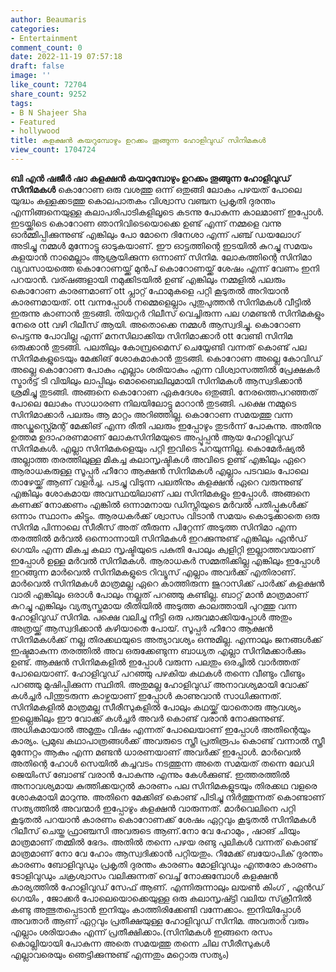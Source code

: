 ```yaml
---
author: Beaumaris
categories:
- Entertainment
comment_count: 0
date: 2022-11-19 07:57:18
draft: false
image: ''
like_count: 72704
share_count: 9252
tags:
- B N Shajeer Sha
- Featured
- hollywood
title: കളക്ഷൻ കയറുമ്പോഴും ഉറക്കം തൂങ്ങുന്ന ഹോളിവുഡ് സിനിമകൾ
view_count: 1704724
---
```


**ബി എൻ ഷജീർ ഷാ** **കളക്ഷൻ കയറുമ്പോഴും ഉറക്കം തൂങ്ങുന്ന ഹോളിവുഡ് സിനിമകൾ** കൊറോണ ഒരു വശത്തു ഒന്ന് ഒതുങ്ങി ലോകം പഴയത് പോലെ യുദ്ധം കള്ളക്കടത്തു കൊലപാതകം വിശ്വാസ വഞ്ചന പ്രകൃതി ദുരന്തം എന്നിങ്ങനെയുള്ള കലാപരിപാടികളിലൂടെ കടന്നു പോകുന്ന കാലമാണ് ഇപ്പോൾ. ഇടയ്ക്കിടെ കൊറോണ ഞാനിവിടെയൊക്കെ ഉണ്ട് എന്ന് നമ്മളെ വന്നു ഓർമ്മിപ്പിക്കുന്നുണ്ട് എങ്കിലും പോ മോനെ ദിനേശാ എന്ന് പഞ്ച് ഡയലോഗ് അടിച്ചു നമ്മൾ മുന്നോട്ടു ഓടുകയാണ്. ഈ ഓട്ടത്തിന്റെ ഇടയിൽ കുറച്ചു സമയം കളയാൻ നാമെല്ലാം ആശ്രയിക്കുന്ന ഒന്നാണ് സിനിമ. ലോകത്തിന്റെ സിനിമാ വ്യവസായത്തെ കൊറോണയ്ക്ക് മുൻപ് കൊറോണയ്ക്ക് ശേഷം എന്ന് വേണം ഇനി പറയാൻ. വര്ഷങ്ങളായി നമുക്കിടയിൽ ഉണ്ട് എങ്കിലും നമ്മളിൽ പലരും കൊറോണ കാരണമാണ് ott പ്ലാറ്റ് ഫോമുകളെ പറ്റി കൂടുതൽ അറിയാൻ കാരണമായത്. ott വന്നപ്പോൾ നമ്മെളെല്ലാം പുതുപുത്തൻ സിനിമകൾ വീട്ടിൽ ഇരുന്നു കാണാൻ തുടങ്ങി. തിയറ്റർ റിലീസ് വെച്ചിരുന്ന പല ഗമണ്ടൻ സിനിമകളും നേരെ ott വഴി റിലീസ് ആയി. അതൊക്കെ നമ്മൾ ആസ്വദിച്ചു. കൊറോണ പെട്ടന്നു പോവില്ല എന്ന് മനസിലാക്കിയ സിനിമാക്കാർ ott വേണ്ടി സിനിമ ഒരുക്കാൻ തുടങ്ങി. പലതിലും കോമ്പ്രമൈസ് ചെയ്യേണ്ടി വന്നത് കൊണ്ട് പല സിനിമകളുടെയും മേക്കിങ് ശോകമാകാൻ തുടങ്ങി. കൊറോണ അല്ലെ കോവിഡ് അല്ലെ കൊറോണ പോകും എല്ലാം ശരിയാകും എന്ന വിശ്വാസത്തിൽ പ്രേക്ഷകർ സ്മാർട്ട് ടി വിയിലും ലാപ്പിലും മൊബൈലിലുമായി സിനിമകൾ ആസ്വദിക്കാൻ ശ്രമിച്ചു തുടങ്ങി. അങ്ങനെ കൊറോണ ഏകദേശം ഒതുങ്ങി. നേരത്തെപറഞ്ഞത് പോലെ ലോകം സാധാരണ നിലയിലോട്ടു മാറാൻ തുടങ്ങി. പക്ഷെ നമ്മുടെ സിനിമാക്കാർ പലരും ആ മാറ്റം അറിഞ്ഞില്ല. കൊറോണ സമയത്തു വന്ന അഡ്ജസ്റ്റ്മെന്റ് മേക്കിങ് എന്ന രീതി പലരും ഇപ്പോഴും തുടർന്ന് പോകുന്നു. അതിനു ഉത്തമ ഉദാഹരണമാണ് ലോകസിനിമയുടെ അപ്പൂപ്പൻ ആയ ഹോളിവുഡ് സിനിമകൾ. എല്ലാ സിനിമകളെയും പറ്റി ഇവിടെ പറയുന്നില്ല. കൊമേർഷ്യൽ അല്ലാത്ത തരത്തിലുള്ള മികച്ച കലാസൃഷ്ടികൾ അവിടെ ഉണ്ട് എങ്കിലും ഏറെ ആരാധകരുള്ള സൂപ്പർ ഹീറോ ആക്ഷൻ സിനിമകൾ എല്ലാം പടവലം പോലെ താഴേയ്ക്ക് ആണ് വളർച്ച. പടച്ചു വിടുന്ന പലതിനും കളക്ഷൻ ഏറെ വരുന്നുണ്ട് എങ്കിലും ശോകമായ അവസ്ഥയിലാണ് പല സിനിമകളും ഇപ്പോൾ. അങ്ങനെ കണക്ക് നോക്കണം എങ്കിൽ ഒന്നാമനായ ഡിസ്നിയുടെ മർവൽ പതിപ്പുകൾക്ക് ഒന്നാം സ്ഥാനം കിട്ടും. ആരധകർക്ക് ശ്വാസം വിടാൻ സമയം കൊടുക്കാതെ ഒരു സിനിമ പിന്നാലെ സീരീസ് അത് തീരുന്ന പിറ്റേന്ന് അടുത്ത സിനിമാ എന്ന തരത്തിൽ മർവൽ ഒന്നൊന്നായി സിനിമകൾ ഇറക്കുന്നുണ്ട് എങ്കിലും ഏൻഡ് ഗെയിം എന്ന മികച്ച കലാ സൃഷ്ടിയുടെ പകുതി പോലും ക്വളിറ്റി ഇല്ലാത്തവയാണ് ഇപ്പോൾ ഉള്ള മർവൽ സിനിമകൾ. ആരാധകർ സമ്മതിക്കില്ല എങ്കിലും ഇപ്പോൾ ഇറങ്ങുന്ന മാർവെൽ സിനിമകളുടെ റിവ്യൂസ് എല്ലാം അവർക്ക് എതിരാണ്. മാർവെൽ സിനിമകൾ മാത്രമല്ല ഏറെ കാത്തിരുന്ന ജുറാസിക്ക് പാർക്ക് കളക്ഷൻ വാരി എങ്കിലും ഒരാൾ പോലും നല്ലത് പറഞ്ഞു കണ്ടില്ല. ബാറ്റ് മാൻ മാത്രമാണ് കുറച്ചു എങ്കിലും വ്യത്യസ്തമായ രീതിയിൽ അടുത്ത കാലത്തായി പുറത്തു വന്ന ഹോളിവുഡ് സിനിമ. പക്ഷെ വലിച്ചു നീട്ടി ഒരു പരുവമാക്കിയപ്പോൾ അതും അത്രയ്ക്ക് ആസ്വദിക്കാൻ കഴിയാതെ പോയ്. സൂപ്പർ ഹീറോ ആക്ഷൻ സിനിമകൾക്ക് നല്ല തിരക്കഥയുടെ അത്യാവശ്യം ഒന്നുമില്ല. എന്നാലും ജനങ്ങൾക്ക് ഇഷ്ടമാകുന്ന തരത്തിൽ അവ ഒരുക്കേണ്ടുന്ന ബാധ്യത എല്ലാ സിനിമക്കാർക്കും ഉണ്ട്. ആക്ഷൻ സിനിമകളിൽ ഇപ്പോൾ വരുന്ന പലതും ഒരച്ചിൽ വാർത്തത് പോലെയാണ്. ഹോളിവുഡ് പറഞ്ഞു പഴകിയ കഥകൾ തന്നെ വീണ്ടും വീണ്ടും പറഞ്ഞു മുഷിപ്പിക്കുന്ന സ്ഥിതി. അതുമല്ല ഹോളിവുഡ് അനാവശ്യമായി വോക്ക് കൾച്ചർ പിന്തുടരുന്ന കാഴ്ചയാണ് ഇപ്പോൾ കാണുവാൻ സാധിക്കുന്നത്. സിനിമകളിൽ മാത്രമല്ല സീരീസുകളിൽ പോലും കഥയ്ക്ക് യാതൊരു ആവശ്യം ഇല്ലെങ്കിലും ഈ വോക്ക് കൾച്ചർ അവർ കൊണ്ട് വരാൻ നോക്കുന്നുണ്ട്. അധികമായാൽ അമൃതും വിഷം എന്നത് പോലെയാണ് ഇപ്പോൾ അതിന്റെയും കാര്യം. പ്രമുഖ കഥാപാത്രങ്ങൾക്ക് അവരുടെ സ്ത്രീ പ്രതിരൂപം കൊണ്ട് വന്നാൽ സ്ത്രീ മുന്നേറ്റം ആകും എന്ന മണ്ടൻ ധാരണയാണ് അവർക്ക് ഇപ്പോൾ. മാർവെൽ അതിന്റെ ഹോൾ സെയിൽ കച്ചവടം നടത്തുന്ന അതെ സമയത് തന്നെ ലേഡി ജെയിംസ് ബോണ്ട് വരാൻ പോകുന്നു എന്നും കേൾക്കുണ്ട്. ഇത്തരത്തിൽ അനാവശ്യമായ കുത്തിക്കയറ്റൽ കാരണം പല സിനിമകളുടയും തിരക്കഥ വളരെ ശോകമായി മാറുന്നു. അതിനെ മേക്കിങ് കൊണ്ട് പിടിച്ചു നിർത്തുന്നത് കൊണ്ടാണ് സത്യത്തിൽ അവന്മാർ ഇപ്പോഴും കളക്ഷൻ വാരുന്നത്. മാർവെലിനെ പറ്റി കൂടുതൽ പറയാൻ കാരണം കൊറോണക്ക് ശേഷം ഏറ്റവും കൂടുതൽ സിനിമകൾ റിലീസ് ചെയ്ത ഫ്രാഞ്ചസി അവരുടെ ആണ്.നോ വേ ഹോമും , ഷാങ് ചിയും മാത്രമാണ് തമ്മിൽ ഭേദം. അതിൽ തന്നെ പഴയ രണ്ടു പുലികൾ വന്നത് കൊണ്ട് മാത്രമാണ് നോ വേ ഹോം ആസ്വദിക്കാൻ പറ്റിയതും. റീമേക്ക് ബയോപിക് ദുരന്തം കാരണം ബോളിവുഡും പ്രകൃതി ദുരന്തം കാരണം മോളിവുഡും എന്തരോ കാരണം ടോളിവുഡും ചക്രശ്വാസം വലിക്കുന്നത് വെച്ച് നോക്കുമ്പോൾ കളക്ഷൻ കാര്യത്തിൽ ഹോളിവുഡ് സേഫ് ആണ്. എന്നിരുന്നാലും ലയൺ കിംഗ് , ഏൻഡ് ഗെയിം , ജോക്കർ പോലെയൊക്കെയുള്ള ഒരു കലാസൃഷ്ട്ടി വലിയ സ്‌ക്രീനിൽ കണ്ടു അത്ഭുതപ്പെടാൻ ഇനിയും കാത്തിരിക്കേണ്ടി വന്നേക്കാം. ഇനിയിപ്പോൾ അവതാർ ആണ് ഏറ്റവും പ്രതീക്ഷയുള്ള ഹോളിവുഡ് സിനിമ. അവതാർ വരും എല്ലാം ശരിയാകും എന്ന് പ്രതീക്ഷിക്കാം.(സിനിമകൾ ഇങ്ങനെ രസം കൊല്ലിയായി പോകുന്ന അതെ സമയത്തു തന്നെ ചില സീരീസുകൾ എല്ലാവരെയും ഞെട്ടിക്കുന്നുണ്ട് എന്നതും മറ്റൊരു സത്യം) &nbsp;